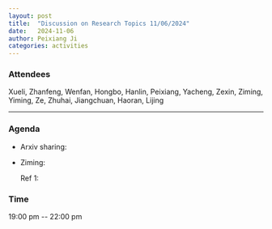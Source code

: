 ```yaml
---
layout: post
title:  "Discussion on Research Topics 11/06/2024"
date:   2024-11-06
author: Peixiang Ji
categories: activities
---
```


### Attendees

Xueli, Zhanfeng, Wenfan, Hongbo, Hanlin, Peixiang, Yacheng, Zexin, Ziming, Yiming, Ze, Zhuhai, Jiangchuan, Haoran, Lijing

---

### Agenda

- Arxiv sharing: 

- Ziming: 

  Ref 1: []()
    
### Time

19:00 pm -- 22:00 pm
